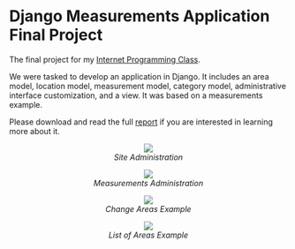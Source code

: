 # Django Measurements Application Final Project

The final project for my [Internet Programming Class](https://github.com/NathanAllerton/Internet-Programming-Class).

We were tasked to develop an application in Django. It includes an area model, location model, measurement model, category model, administrative interface customization, and a view. It was based on a measurements example.

Please download and read the full [report](https://github.com/NathanAllerton/Django-Measurements-Application-Final-Project/blob/master/NawalAhmed-FinalProjectReport.docx) if you are interested in learning more about it.

<p align="center">
  <img src="https://user-images.githubusercontent.com/11577850/65629463-65abd700-dfa1-11e9-82d8-3ed2c0a9a1b4.png">
  <br>
  <em> Site Administration
</p>

<p align="center">
  <img src="https://user-images.githubusercontent.com/11577850/65629530-7fe5b500-dfa1-11e9-9ed9-51d1ef8114f0.png">
  <br>
  <em> Measurements Administration
</p>

<p align="center">
  <img src="https://user-images.githubusercontent.com/11577850/65629534-82480f00-dfa1-11e9-81a2-4536266ee161.png">
  <br>
  <em> Change Areas Example
</p>

<p align="center">
  <img src="https://user-images.githubusercontent.com/11577850/65629542-85db9600-dfa1-11e9-8a77-cd23234db2ff.png">
  <br>
  <em> List of Areas Example
</p>